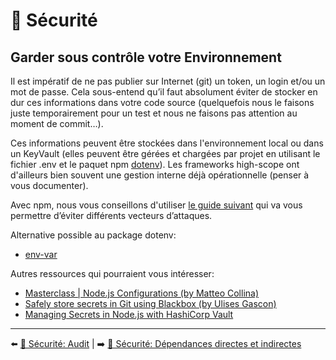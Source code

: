 # 🔐 Sécurité

## Garder sous contrôle votre Environnement

Il est impératif de ne pas publier sur Internet (git) un token, un login et/ou un mot de passe. Cela sous-entend qu’il faut absolument éviter de stocker en dur ces informations dans votre code source (quelquefois nous le faisons juste temporairement pour un test et nous ne faisons pas attention au moment de commit…).

Ces informations peuvent être stockées dans l'environnement local ou dans un KeyVault (elles peuvent être gérées et chargées par projet en utilisant le fichier .env et le paquet npm [dotenv](https://www.npmjs.com/package/dotenv)). Les frameworks high-scope ont d'ailleurs bien souvent une gestion interne déjà opérationnelle (penser à vous documenter).

Avec npm, nous vous conseillons d'utiliser [le guide suivant](https://snyk.io/blog/ten-npm-security-best-practices/) qui va vous permettre d’éviter différents vecteurs d’attaques.

Alternative possible au package dotenv:

- [env-var](https://github.com/evanshortiss/env-var)

Autres ressources qui pourraient vous intéresser:

- [Masterclass | Node.js Configurations (by Matteo Collina)](https://www.youtube.com/watch?v=kVnh_tNYqxk)
- [Safely store secrets in Git using Blackbox (by Ulises Gascon)](https://www.youtube.com/watch?v=beJT7wMvJo4)
- [Managing Secrets in Node.js with HashiCorp Vault](https://codersociety.com/blog/articles/hashicorp-vault-node)

---

⬅️ [🔐 Sécurité: Audit](./2-audit.md) |
➡️ [🔐 Sécurité: Dépendances directes et indirectes](./4-dependances-directes-indirectes.md)
